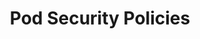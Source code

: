 ---
title: Pod Security Policies
weight: 25
aliases:
    -/rancher/v2.x/en/concepts/global-configuration/pod-security-policies
    -/rancher/v2.x/en/tasks/global-configuration/pod-security-policies
---